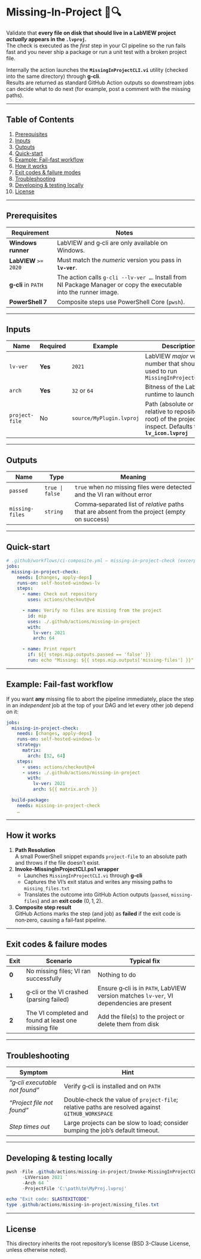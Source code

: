 # Missing‑In‑Project 💼🔍

Validate that **every file on disk that should live in a LabVIEW project _actually_ appears in the `.lvproj`.**  
The check is executed as the *first* step in your CI pipeline so the run fails fast and you never ship a package or run a unit test with a broken project file.

Internally the action launches the **`MissingInProjectCLI.vi`** utility (checked into the same directory) through **g‑cli**.  
Results are returned as standard GitHub Action outputs so downstream jobs can decide what to do next (for example, post a comment with the missing paths).

---

## Table of Contents
1. [Prerequisites](#prerequisites)  
2. [Inputs](#inputs)  
3. [Outputs](#outputs)  
4. [Quick-start](#quick-start)
5. [Example: Fail-fast workflow](#example-fail-fast-workflow)
6. [How it works](#how-it-works)  
7. [Exit codes & failure modes](#exit-codes--failure-modes)  
8. [Troubleshooting](#troubleshooting)  
9. [Developing & testing locally](#developing--testing-locally)  
10. [License](#license)

---

## Prerequisites
| Requirement            | Notes |
|------------------------|-------|
| **Windows runner**     | LabVIEW and g‑cli are only available on Windows. |
| **LabVIEW** `>= 2020`  | Must match the *numeric* version you pass in **`lv-ver`**. |
| **g‑cli** in `PATH`    | The action calls `g-cli --lv-ver …`. Install from NI Package Manager or copy the executable into the runner image. |
| **PowerShell 7**       | Composite steps use PowerShell Core (`pwsh`). |

---

## Inputs
| Name | Required | Example | Description |
|------|----------|---------|-------------|
| `lv-ver` | **Yes** | `2021` | LabVIEW *major* version number that should be used to run `MissingInProjectCLI.vi` |
| `arch` | **Yes** | `32` or `64` | Bitness of the LabVIEW runtime to launch |
| `project-file` | No | `source/MyPlugin.lvproj` | Path (absolute or relative to repository root) of the project to inspect. Defaults to **`lv_icon.lvproj`** |

---

## Outputs
| Name | Type | Meaning |
|------|------|---------|
| `passed` | `true \| false` | `true` when *no* missing files were detected and the VI ran without error |
| `missing-files` | `string` | Comma‑separated list of *relative* paths that are absent from the project (empty on success) |

---

## Quick-start
```yaml
# .github/workflows/ci-composite.yml – missing-in-project-check (excerpt)
jobs:
  missing-in-project-check:
    needs: [changes, apply-deps]
    runs-on: self-hosted-windows-lv
    steps:
      - name: Check out repository
        uses: actions/checkout@v4

      - name: Verify no files are missing from the project
        id: mip
        uses: ./.github/actions/missing-in-project
        with:
          lv-ver: 2021
          arch: 64

      - name: Print report
        if: ${{ steps.mip.outputs.passed == 'false' }}
        run: echo "Missing: ${{ steps.mip.outputs['missing-files'] }}"
```

---

## Example: Fail-fast workflow
If you want **any** missing file to abort the pipeline immediately, place the step in an *independent* job at the top of your DAG and let every other job depend on it:

```yaml
jobs:
  missing-in-project-check:
    needs: [changes, apply-deps]
    runs-on: self-hosted-windows-lv
    strategy:
      matrix:
        arch: [32, 64]
    steps:
      - uses: actions/checkout@v4
      - uses: ./.github/actions/missing-in-project
        with:
          lv-ver: 2021
          arch: ${{ matrix.arch }}

  build-package:
    needs: missing-in-project-check
    …
```

---

## How it works
1. **Path Resolution**  
   A small PowerShell snippet expands `project-file` to an absolute path and throws if the file doesn’t exist.
2. **Invoke‑MissingInProjectCLI.ps1 wrapper**  
   - Launches `MissingInProjectCLI.vi` through **g‑cli**  
   - Captures the VI’s exit status and writes any missing paths to `missing_files.txt`
   - Translates the outcome into GitHub Action outputs (`passed`, `missing-files`) and an **exit code** (0, 1, 2).
3. **Composite step result**  
   GitHub Actions marks the step (and job) as **failed** if the exit code is non‑zero, causing a fail‑fast pipeline.

---

## Exit codes & failure modes
| Exit | Scenario | Typical fix |
|------|----------|-------------|
| **0** | No missing files; VI ran successfully | Nothing to do |
| **1** | g‑cli or the VI crashed (parsing failed) | Ensure g‑cli is in `PATH`, LabVIEW version matches `lv-ver`, VI dependencies are present |
| **2** | The VI completed and found at least one missing file | Add the file(s) to the project or delete them from disk |

---

## Troubleshooting
| Symptom | Hint |
|---------|------|
| *“g‑cli executable not found”* | Verify g‑cli is installed and on `PATH` |
| *“Project file not found”* | Double‑check the value of `project-file`; relative paths are resolved against `GITHUB_WORKSPACE` |
| *Step times out* | Large projects can be slow to load; consider bumping the job’s default timeout. |

---

## Developing & testing locally
```powershell
pwsh -File .github/actions/missing-in-project/Invoke-MissingInProjectCLI.ps1 `
      -LVVersion 2021 `
      -Arch 64 `
      -ProjectFile 'C:\path\to\MyProj.lvproj'

echo "Exit code: $LASTEXITCODE"
type .github/actions/missing-in-project/missing_files.txt
```

---

## License
This directory inherits the root repository’s license (BSD 3-Clause License, unless otherwise noted).
